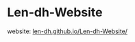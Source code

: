 # Len-dh-Website
website: [len-dh.github.io/Len-dh-Website/](https://len-dh.github.io/Len-dh-Website/)
